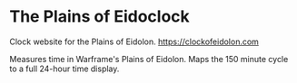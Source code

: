 # The Plains of Eidoclock
Clock website for the Plains of Eidolon. https://clockofeidolon.com

Measures time in Warframe's Plains of Eidolon. Maps the 150 minute cycle to a full 24-hour time display.
